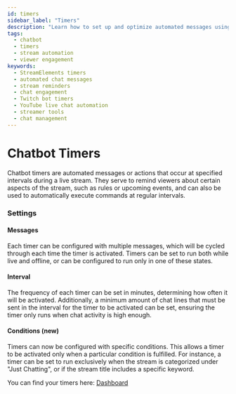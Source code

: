```yaml
---
id: timers
sidebar_label: "Timers"
description: "Learn how to set up and optimize automated messages using StreamElements Chatbot Timers for enhanced stream engagement."
tags:
  - chatbot
  - timers
  - stream automation
  - viewer engagement
keywords:
  - StreamElements timers
  - automated chat messages
  - stream reminders
  - chat engagement
  - Twitch bot timers
  - YouTube live chat automation
  - streamer tools
  - chat management
---
```


# Chatbot Timers

Chatbot timers are automated messages or actions that occur at specified intervals during a live stream. They serve to remind viewers about certain aspects of the stream, such as rules or upcoming events, and can also be used to automatically execute commands at regular intervals.

### Settings

#### Messages

Each timer can be configured with multiple messages, which will be cycled through each time the timer is activated. Timers can be set to run both while live and offline, or can be configured to run only in one of these states.

#### Interval

The frequency of each timer can be set in minutes, determining how often it will be activated. Additionally, a minimum amount of chat lines that must be sent in the interval for the timer to be activated can be set, ensuring the timer only runs when chat activity is high enough.

#### Conditions (new)

Timers can now be configured with specific conditions. This allows a timer to be activated only when a particular condition is fulfilled. For instance, a timer can be set to run exclusively when the stream is categorized under "Just Chatting", or if the stream title includes a specific keyword.

You can find your timers here: [Dashboard](https://streamelements.com/dashboard/bot/timers)
